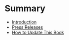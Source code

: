 # Summary

- [Introduction](./intro.md)
- [Press Releases](./press-releases.md)
- [How to Update This Book](./updating.md)
